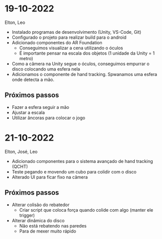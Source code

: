 # 19-10-2022
Elton, Leo

- Instalado programas de desenvolvimento (Unity, VS-Code, Git)
- Configurado o projeto para realizar build para o android
- Adicionado componentes do AR Foundation
  - Conseguimos visualizar a cena utilizando o óculos
  - É importante pensar na escala dos objetos (1 unidade da Unity = 1 metro)
- Como a câmera na Unity segue o óculos, conseguimos empurrar o disco colocando uma esfera nela
- Adicionamos o componente de hand tracking. Spwanamos uma esfera onde detecta a mão.


## Próximos passos
- Fazer a esfera seguir a mão
- Ajustar a escala
- Utilizar âncoras para colocar o jogo


# 21-10-2022
Elton, José, Leo

- Adicionado componentes para o sistema avançado de hand tracking (QCHT)
- Teste pegando e movendo um cubo para colidir com o disco
- Alterado UI para ficar fixo na câmera

## Próximos passos
- Alterar colisão do rebatedor
  - Criar script que coloca força quando colide com algo (manter ele trigger)
- Alterar dinâmica do disco
  - Não está rebatendo nas paredes
  - Para de mexer muito rápido



